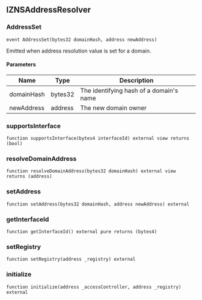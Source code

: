 ## IZNSAddressResolver

### AddressSet

```solidity
event AddressSet(bytes32 domainHash, address newAddress)
```

Emitted when address resolution value is set for a domain.

#### Parameters

| Name | Type | Description |
| ---- | ---- | ----------- |
| domainHash | bytes32 | The identifying hash of a domain's name |
| newAddress | address | The new domain owner |

### supportsInterface

```solidity
function supportsInterface(bytes4 interfaceId) external view returns (bool)
```

### resolveDomainAddress

```solidity
function resolveDomainAddress(bytes32 domainHash) external view returns (address)
```

### setAddress

```solidity
function setAddress(bytes32 domainHash, address newAddress) external
```

### getInterfaceId

```solidity
function getInterfaceId() external pure returns (bytes4)
```

### setRegistry

```solidity
function setRegistry(address _registry) external
```

### initialize

```solidity
function initialize(address _accessController, address _registry) external
```


